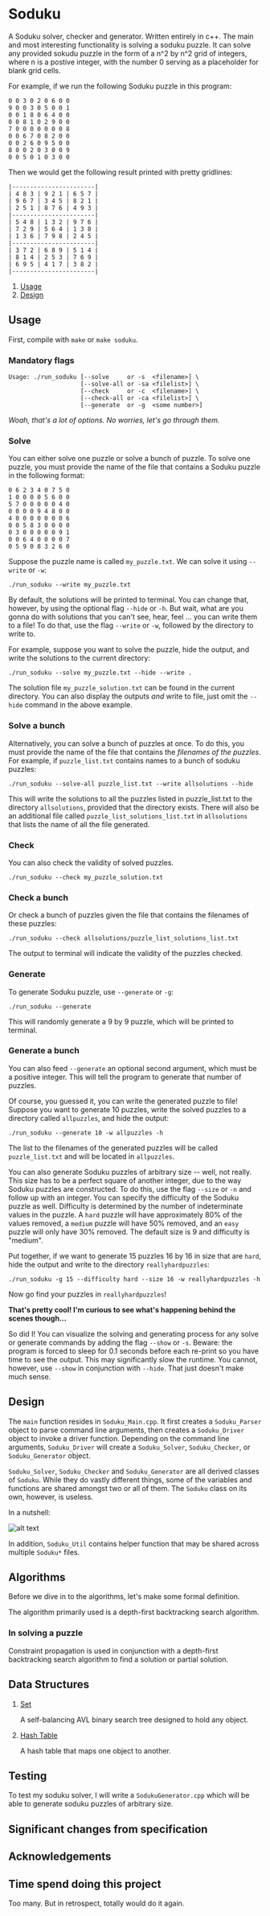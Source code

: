 # Soduku
A Soduku solver, checker and generator. Written entirely in c++. 
The main and most interesting functionality is solving a soduku puzzle. It can solve any provided sokudu puzzle in the form of a n^2 by n^2 grid of integers, where n is a postive integer, with the number 0 serving as a placeholder for blank grid cells. 

For example, if we run the following Soduku puzzle in this program:
```
0 0 3 0 2 0 6 0 0 
9 0 0 3 0 5 0 0 1 
0 0 1 8 0 6 4 0 0 
0 0 8 1 0 2 9 0 0                   
7 0 0 0 0 0 0 0 8 
0 0 6 7 0 8 2 0 0 
0 0 2 6 0 9 5 0 0 
8 0 0 2 0 3 0 0 9 
0 0 5 0 1 0 3 0 0 
```
Then we would get the following result printed with pretty gridlines:
```
|-----------------------| 
| 4 8 3 | 9 2 1 | 6 5 7 | 
| 9 6 7 | 3 4 5 | 8 2 1 | 
| 2 5 1 | 8 7 6 | 4 9 3 | 
|-----------------------| 
| 5 4 8 | 1 3 2 | 9 7 6 | 
| 7 2 9 | 5 6 4 | 1 3 8 | 
| 1 3 6 | 7 9 8 | 2 4 5 | 
|-----------------------| 
| 3 7 2 | 6 8 9 | 5 1 4 | 
| 8 1 4 | 2 5 3 | 7 6 9 | 
| 6 9 5 | 4 1 7 | 3 8 2 | 
|-----------------------| 
```


1. [Usage](##Usage) 
2. [Design](##Design)

## Usage
First, compile with `make` or `make soduku`.
### Mandatory flags
```
Usage: ./run_soduku [--solve     or -s  <filename>] \
                    [--solve-all or -sa <filelist>] \
                    [--check     or -c  <filename>] \
                    [--check-all or -ca <filelist>] \
                    [--generate  or -g  <some number>]
```
*Woah, that's a lot of options. No worries, let's go through them.*
### Solve
You can either solve one puzzle or solve a bunch of puzzle. 
To solve one puzzle, you must provide the name of the file that contains a Soduku puzzle in the following format:
```
0 6 2 3 4 0 7 5 0 
1 0 0 0 0 5 6 0 0 
5 7 0 0 0 0 0 4 0 
0 0 0 0 9 4 8 0 0 
4 0 0 0 0 0 0 0 6 
0 0 5 8 3 0 0 0 0 
0 3 0 0 0 0 0 9 1 
0 0 6 4 0 0 0 0 7 
0 5 9 0 8 3 2 6 0 
```
Suppose the puzzle name is called `my_puzzle.txt`. We can solve it using `--write` or `-w`:
```
./run_soduku --write my_puzzle.txt
```
By default, the solutions will be printed to terminal. You can change that, however, by using the optional flag `--hide` or `-h`. But wait, what are you gonna do with solutions that you can't see, hear, feel ... you can write them to a file! To do that, use the flag `--write` or `-w`, followed by the directory to write to. 

For example, suppose you want to solve the puzzle, hide the output, and write the solutions to the current directory:
```
./run_soduku --solve my_puzzle.txt --hide --write .
```
The solution file `my_puzzle_solution.txt` can be found in the current directory. 
You can also display the outputs *and* write to file, just omit the `--hide` command in the above example.
### Solve a bunch
Alternatively, you can solve a bunch of puzzles at once. To do this, you must provide the name of the file that contains the *filenames of the puzzles*. For example, if `puzzle_list.txt` contains names to a bunch of soduku puzzles:
```
./run_soduku --solve-all puzzle_list.txt --write allsolutions --hide
```
This will write the solutions to all the puzzles listed in puzzle_list.txt
to the directory `allsolutions`, provided that the directory exists. There will also be an additional file called `puzzle_list_solutions_list.txt` in `allsolutions` that lists the name of all the file generated.
### Check
You can also check the validity of solved puzzles.
```
./run_soduku --check my_puzzle_solution.txt
```
### Check a bunch
Or check a bunch of puzzles given the file that contains the filenames of these puzzles:
```
./run_soduku --check allsolutions/puzzle_list_solutions_list.txt
```
The output to terminal will indicate the validity of the puzzles checked.

### Generate
To generate Soduku puzzle, use `--generate` or `-g`:
```
./run_soduku --generate
```
This will randomly generate a 9 by 9 puzzle, which will be printed to terminal.

### Generate a bunch 
You can also feed `--generate` an optional second argument, which must be a positive integer. This will tell the program to generate that number of puzzles.

Of course, you guessed it, you can write the generated puzzle to file! Suppose you want to generate 10 puzzles, write the solved puzzles to a directory called `allpuzzles`, and hide the output:
```
./run_soduku --generate 10 -w allpuzzles -h
```
The list to the filenames of the generated puzzles will be called `puzzle_list.txt` and will be located in `allpuzzles`.

You can also generate Soduku puzzles of arbitrary size -- well, not really. This size has to be a perfect square of another integer, due to the way Soduku puzzles are constructed. To do this, use the flag `--size` or `-n` and follow up with an integer. You can specify the difficulty of the Soduku puzzle as well. Difficulty is determined by the number of indeterminate values in the puzzle. A `hard` puzzle will have approximately 80% of the values removed, a `medium` puzzle will have 50% removed, and an `easy` puzzle will only have 30% removed. The default size is 9 and difficulty is "medium". 

Put together, if we want to generate 15 puzzles 16 by 16 in size that are `hard`, hide the output and write to the directory `reallyhardpuzzles`:
```
./run_soduku -g 15 --difficulty hard --size 16 -w reallyhardpuzzles -h
```
Now go find your puzzles in `reallyhardpuzzles`!

**That's pretty cool! I'm curious to see what's happening behind the scenes though...**

So did I! You can visualize the solving and generating process for any solve or generate commands by adding the flag `--show` or `-s`. Beware: the program is forced to sleep for 0.1 seconds before each re-print so you have time to see the output. This may significantly slow the runtime. You cannot, however, use `--show` in conjunction with `--hide`. That just doesn't make much sense.

## Design
The `main` function resides in `Soduku_Main.cpp`. It first creates a `Soduku_Parser` object to parse command line arguments, then creates a `Soduku_Driver` object to invoke a driver function. Depending on the command line arguments, `Soduku_Driver` will create a `Soduku_Solver`, `Soduku_Checker`, or `Soduku_Generator` object.

`Soduku_Solver`, `Soduku_Checker` and `Soduku_Generator` are all derived classes of `Soduku`. While they do vastly different things, some of the variables and functions are shared amongst two or all of them. The `Soduku` class on its own, however, is useless.

In a nutshell:

![alt text](design.png "soduku program design")

In addition, `Soduku_Util` contains helper function that may be shared across multiple `Soduku*` files.

## Algorithms
Before we dive in to the algorithms, let's make some formal definition. 


The algorithm primarily used is a depth-first backtracking search algorithm.
### In solving a puzzle
Constraint propagation is used in conjunction with a depth-first backtracking search algorithm to find a solution or partial solution. 
## Data Structures 

1. [Set](Set/)
	
	A self-balancing AVL binary search tree designed to hold any object.

2. [Hash Table](HashTable/)
	
	A hash table that maps one object to another.



## Testing
To test my soduku solver, I will write a `SodukuGenerator.cpp` which will be able to generate soduku puzzles of arbitrary size. 
## Significant changes from specification

## Acknowledgements

## Time spend doing this project
Too many. But in retrospect, totally would do it again.


